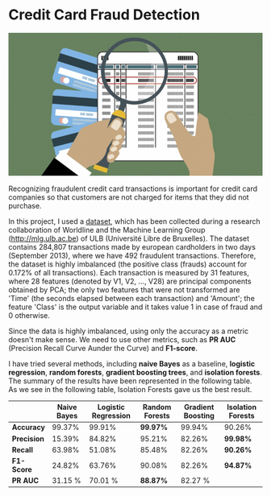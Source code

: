 # Credit Card Fraud Detection

![har](img/fraud1.jpg)

Recognizing fraudulent credit card transactions is important for credit card companies so that customers are not charged for items that they did not purchase. 

In this project, I used a [dataset](https://www.kaggle.com/mlg-ulb/creditcardfraud), which has been collected during a research collaboration of Worldline and the Machine Learning Group (http://mlg.ulb.ac.be) of ULB (Université Libre de Bruxelles). The dataset contains 284,807 transactions made by european cardholders in two days (September 2013), where we have 492 fraudulent transactions. Therefore, the dataset is highly imbalanced (the positive class (frauds) account for 0.172% of all transactions). Each transaction is measured by 31 features, where 28 features (denoted by V1, V2, ..., V28) are principal components obtained by PCA; the only two features that were not transformed are 'Time' (the seconds elapsed between each transaction) and 'Amount'; the feature 'Class' is the output variable and it takes value 1 in case of fraud and 0 otherwise.

Since the data is highly imbalanced, using only the accuracy as a metric doesn't make sense. We need to use other metrics, such as **PR AUC** (Precision Recall Curve Aunder the Curve) and **F1-score**. 

I have tried several methods, including **naive Bayes** as a baseline, **logistic regression**, **random forests**, **gradient boosting trees**, and **isolation forests**. The summary of the results have been represented in the following table. As we see in the following table, Isolation Forests gave us the best result.

|  &nbsp;   | Naive Bayes | Logistic Regression | Random Forests | Gradient Boosting | Isolation Forests |
| --- | --- | --- | --- | --- | --- |
| **Accuracy** | 99.37% | 99.91% | **99.97%** | 99.94% | 90.26% |
| **Precision** | 15.39% | 84.82% | 95.21% | 82.26% | **99.98%** |
| **Recall** | 63.98% | 51.08% | 85.48% | 82.26% | **90.26%** |
| **F1-Score** | 24.82% | 63.76% | 90.08% | 82.26% | **94.87%** |
| **PR AUC** | 31.15 % | 70.01 % | **88.87%** | 82.27 % | &nbsp; |
